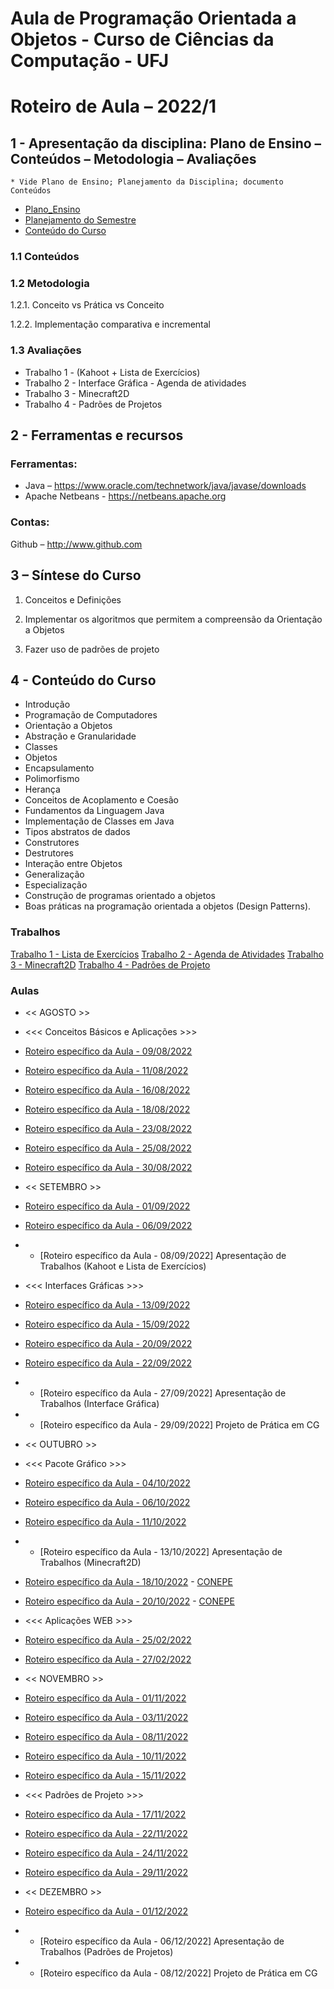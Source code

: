 # Aula de Programação Orientada a Objetos - Curso de Ciências da Computação - UFJ
# Roteiro de Aula – 2022/1

## 1 - Apresentação da disciplina: Plano de Ensino – Conteúdos – Metodologia – Avaliações
	* Vide Plano de Ensino; Planejamento da Disciplina; documento Conteúdos
	
- [Plano_Ensino](https://github.com/marcoswagner-commits/aulapoo/files/9264140/Plano_Ensino_POO_2022.pdf)
- [Planejamento do Semestre](https://github.com/marcoswagner-commits/aulapoo/files/9264141/Planejamento.do.Semestre_2022_POO.pdf)
- [Conteúdo do Curso](Conteudo_POO.pdf)

### 1.1 Conteúdos



### 1.2 Metodologia

1.2.1. Conceito vs Prática vs Conceito

1.2.2. Implementação comparativa e incremental

### 1.3 Avaliações
- Trabalho 1 - (Kahoot + Lista de Exercícios)
- Trabalho 2 - Interface Gráfica - Agenda de atividades
- Trabalho 3 - Minecraft2D
- Trabalho 4 - Padrões de Projetos 

## 2  - Ferramentas e recursos

### Ferramentas:
- Java – https://www.oracle.com/technetwork/java/javase/downloads 
- Apache Netbeans - https://netbeans.apache.org

### Contas:
Github – http://www.github.com 


## 3 – Síntese do Curso

1. Conceitos e Definições 

2. Implementar os algoritmos que permitem a compreensão da Orientação a Objetos

3. Fazer uso de padrões de projeto


## 4 - Conteúdo do Curso
- Introdução
- Programação de Computadores
- Orientação a Objetos
- Abstração e Granularidade
- Classes
- Objetos
- Encapsulamento
- Polimorfismo
- Herança
- Conceitos de Acoplamento e Coesão
- Fundamentos da Linguagem Java
- Implementação de Classes em Java
- Tipos abstratos de dados
- Construtores
- Destrutores
- Interação entre Objetos
- Generalização
- Especialização
- Construção de programas orientado a objetos
- Boas práticas na programação orientada a objetos (Design Patterns).



### Trabalhos
[Trabalho 1 - Lista de Exercícios](https://github.com/marcoswagner-commits/aulapoo/files/9262089/Trabalho.1.-.POO.pdf)
[Trabalho 2 - Agenda de Atividades](https://github.com/marcoswagner-commits/aulapoo/files/9262088/Trabalho.2.-.POO.pdf)
[Trabalho 3 - Minecraft2D](https://github.com/marcoswagner-commits/aulapoo/files/9262256/Trabalho.3.-.POO.pdf)
[Trabalho 4 - Padrões de Projeto](https://github.com/marcoswagner-commits/aulapoo/files/9262254/Trabalho.4.-.POO.pdf)



### Aulas

- << AGOSTO >>
- <<< Conceitos Básicos e Aplicações >>>
- [Roteiro específico da Aula - 09/08/2022](aula01.md)
- [Roteiro específico da Aula - 11/08/2022](aula02.md)
- [Roteiro específico da Aula - 16/08/2022](aula03.md)
- [Roteiro específico da Aula - 18/08/2022](aula04.md)
- [Roteiro específico da Aula - 23/08/2022](aula05.md)
- [Roteiro específico da Aula - 25/08/2022](aula06.md)
- [Roteiro específico da Aula - 30/08/2022](aula07.md)


- << SETEMBRO >>
- [Roteiro específico da Aula - 01/09/2022](aula08.md)
- [Roteiro específico da Aula - 06/09/2022](aula09.md)
- - [Roteiro específico da Aula - 08/09/2022] Apresentação de Trabalhos (Kahoot e Lista de Exercícios)
- <<< Interfaces Gráficas >>>
- [Roteiro específico da Aula - 13/09/2022](aula11.md)
- [Roteiro específico da Aula - 15/09/2022](aula12.md)
- [Roteiro específico da Aula - 20/09/2022](aula13.md)
- [Roteiro específico da Aula - 22/09/2022](aula14.md)
- - [Roteiro específico da Aula - 27/09/2022] Apresentação de Trabalhos (Interface Gráfica)
- - [Roteiro específico da Aula - 29/09/2022] Projeto de Prática em CG


- << OUTUBRO >>
- <<< Pacote Gráfico >>>
- [Roteiro específico da Aula - 04/10/2022](aula17.md)
- [Roteiro específico da Aula - 06/10/2022](aula18.md)
- [Roteiro específico da Aula - 11/10/2022](aula19.md)
- - [Roteiro específico da Aula - 13/10/2022] Apresentação de Trabalhos (Minecraft2D)
- [Roteiro específico da Aula - 18/10/2022](aula20.md) - [CONEPE](https://conepe.ufj.edu.br)
- [Roteiro específico da Aula - 20/10/2022](aula20.md) - [CONEPE](https://conepe.ufj.edu.br)
- <<< Aplicações WEB >>>
- [Roteiro específico da Aula - 25/02/2022](aula20.md)
- [Roteiro específico da Aula - 27/02/2022](aula20.md)


- << NOVEMBRO >>
- [Roteiro específico da Aula - 01/11/2022](aula20.md)
- [Roteiro específico da Aula - 03/11/2022](aula20.md)
- [Roteiro específico da Aula - 08/11/2022](aula20.md)
- [Roteiro específico da Aula - 10/11/2022](aula20.md)
- [Roteiro específico da Aula - 15/11/2022](aula20.md)
- <<< Padrões de Projeto >>>
- [Roteiro específico da Aula - 17/11/2022](aula21.md)
- [Roteiro específico da Aula - 22/11/2022](aula21.md)
- [Roteiro específico da Aula - 24/11/2022](aula21.md)
- [Roteiro específico da Aula - 29/11/2022](aula21.md)


- << DEZEMBRO >>
- [Roteiro específico da Aula - 01/12/2022](aula21.md)
- - [Roteiro específico da Aula - 06/12/2022] Apresentação de Trabalhos (Padrões de Projetos)
- - [Roteiro específico da Aula - 08/12/2022] Projeto de Prática em CG




